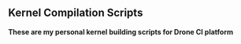 ## Kernel Compilation Scripts
**These are my personal kernel building scripts for Drone CI platform**
